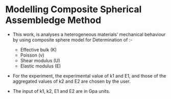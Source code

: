 # Modelling Composite Spherical Assembledge Method

- This work, is analyses a heterogeneous materials’ mechanical behaviour by using composite sphere model for Determination of :- 
  - Effective bulk (K) 
  - Poisson (v)
  - Shear modulus (U) 
  - Elastic modulus (E) 
  
- For the experiment, the experimental value of k1 and E1, and those of the aggregated values of k2 and E2 are chosen by the user. 
- The input of k1, k2, E1 and E2 are in Gpa units. 
